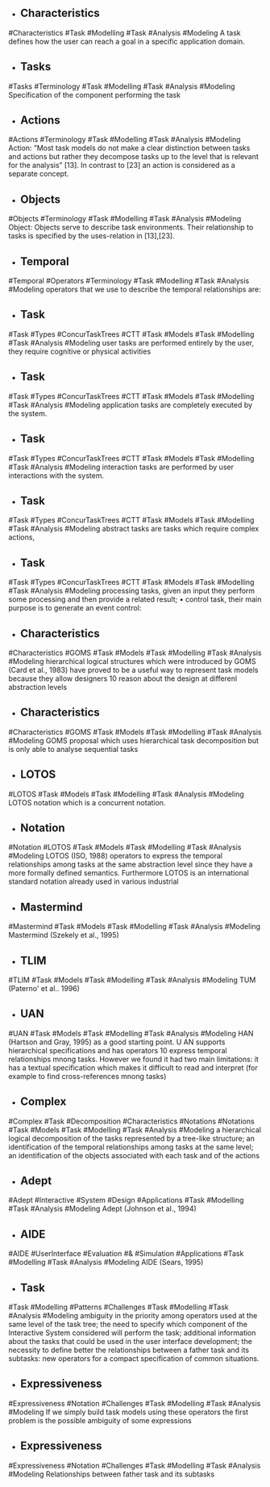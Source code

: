 - ## Characteristics
#Characteristics #Task #Modelling #Task #Analysis  #Modeling 
A task defines how the user can reach a goal in a  specific application domain.

- ## Tasks
#Tasks #Terminology #Task #Modelling #Task #Analysis  #Modeling 
Specification of the component  performing the task

- ## Actions
#Actions #Terminology #Task #Modelling #Task #Analysis  #Modeling 
Action: ”Most task models do not make a clear distinction between tasks and actions but rather they decompose tasks up to the level that is relevant for the analysis” [13]. In contrast to [23] an action is considered as a separate concept.

- ## Objects
#Objects #Terminology #Task #Modelling #Task #Analysis  #Modeling 
Object: Objects serve to describe task environments. Their relationship to tasks is specified by the uses-relation in [13],[23].

- ## Temporal
#Temporal #Operators #Terminology #Task #Modelling #Task #Analysis  #Modeling 
operators that we use to describe the temporal  relationships are:

- ## Task
#Task #Types #ConcurTaskTrees #CTT #Task #Models #Task #Modelling #Task #Analysis  #Modeling 
user tasks are performed entirely by the user, they  require cognitive or physical activities

- ## Task
#Task #Types #ConcurTaskTrees #CTT #Task #Models #Task #Modelling #Task #Analysis  #Modeling 
application tasks are completely executed by the  system.

- ## Task
#Task #Types #ConcurTaskTrees #CTT #Task #Models #Task #Modelling #Task #Analysis  #Modeling 
interaction tasks are performed by user  interactions with the system.

- ## Task
#Task #Types #ConcurTaskTrees #CTT #Task #Models #Task #Modelling #Task #Analysis  #Modeling 
abstract tasks are tasks which require complex  actions,

- ## Task
#Task #Types #ConcurTaskTrees #CTT #Task #Models #Task #Modelling #Task #Analysis  #Modeling 
processing tasks, given an input they perform  some processing and then provide a related result;  • control task, their main purpose is to generate an  event control:

- ## Characteristics
#Characteristics #GOMS #Task #Models #Task #Modelling #Task #Analysis  #Modeling 
hierarchical logical structures which were  introduced by GOMS (Card et aI., 1983) have  proved to be a useful way to represent task models  because they allow designers 10 reason about the  design at differenl abstraction levels

- ## Characteristics
#Characteristics #GOMS #Task #Models #Task #Modelling #Task #Analysis  #Modeling 
GOMS proposal which uses hierarchical task  decomposition but is only able to analyse sequential  tasks

- ## LOTOS
#LOTOS #Task #Models #Task #Modelling #Task #Analysis  #Modeling 
LOTOS notation which is a  concurrent notation.

- ## Notation
#Notation #LOTOS #Task #Models #Task #Modelling #Task #Analysis  #Modeling 
LOTOS (ISO, 1988) operators to express the temporal  relationships among tasks at the same abstraction  level since they have a more formally defined  semantics. Furthermore LOTOS is an international  standard notation already used in various industrial

- ## Mastermind
#Mastermind #Task #Models #Task #Modelling #Task #Analysis  #Modeling 
Mastermind (Szekely et al., 1995)

- ## TLIM
#TLIM #Task #Models #Task #Modelling #Task #Analysis  #Modeling 
TUM (Paterno' et al.. 1996)

- ## UAN
#UAN #Task #Models #Task #Modelling #Task #Analysis  #Modeling 
HAN (Hartson and Gray, 1995) as a good  starting point. U AN supports hierarchical  specifications and has operators 10 express temporal  relationships mnong tasks. However we found it had  two main limitations: it has a textual specification  which makes it difficult to read and interpret (for  example to find cross-references mnong tasks)

- ## Complex
#Complex #Task #Decomposition #Characteristics  #Notations #Notations  #Task #Models #Task #Modelling #Task #Analysis  #Modeling 
a hierarchical logical decomposition of the tasks  represented by a tree-like structure;  an identification of the temporal relationships  among tasks at the same level;  an identification of the objects associated with  each task and of the actions

- ## Adept
#Adept #Interactive #System #Design #Applications #Task #Modelling #Task #Analysis  #Modeling 
Adept (Johnson et  aI., 1994)

- ## AIDE
#AIDE #UserInterface #Evaluation #& #Simulation #Applications #Task #Modelling #Task #Analysis  #Modeling 
AIDE  (Sears, 1995)

- ## Task
#Task #Modelling #Patterns #Challenges #Task #Modelling #Task #Analysis  #Modeling 
ambiguity in the priority among operators used at  the same level of the task tree;  the need to specify which component of the  Interactive System considered will perform the  task;  additional information about the tasks that could  be used in the user interface development;  the necessity to define better the relationships  between a father task and its subtasks:  new operators for a compact specification of  common situations.

- ## Expressiveness
#Expressiveness  #Notation #Challenges #Task #Modelling #Task #Analysis  #Modeling 
If we simply build task models using these operators  the first problem is the possible ambiguity of some  expressions

- ## Expressiveness
#Expressiveness  #Notation #Challenges #Task #Modelling #Task #Analysis  #Modeling 
Relationships between father task  and its subtasks

